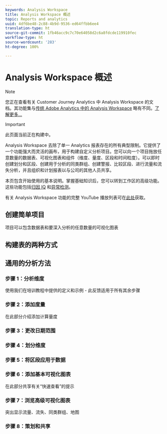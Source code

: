 ```yaml
---
keywords: Analysis Workspace
title: Analysis Workspace 概述
topic: Reports and analytics
uuid: 4df6be48-2c88-4b9d-9536-ed64ffbb6ee4
translation-type: ht
source-git-commit: 1fb46acc9c7c70e64058d2c6a8fdcde119910fec
workflow-type: ht
source-wordcount: '283'
ht-degree: 100%

---
```



# Analysis Workspace 概述

>[!NOTE]
>
>您正在查看有关 Customer Journey Analytics 中 Analysis Workspace 的文档。其功能集与[传统 Adobe Analytics 中的 Analysis Workspace](https://docs.adobe.com/content/help/zh-Hans/analytics/analyze/analysis-workspace/home.html) 略有不同。[了解更多...](/help/getting-started/cja-aa.md)

>[!IMPORTANT]
>
>此页面当前正在构建中。

Analysis Workspace 去除了单一 Analytics 报表存在的所有典型限制。它提供了一个功能强大而灵活的画布，用于构建自定义分析项目。您可以向一个项目拖放任意数量的数据表、可视化图表和组件（维度、量度、区段和时间粒度）。可以即时创建划分和区段、创建用于分析的同类群组、创建警报、比较区段、进行流量和流失分析，并且组织和计划报表以与公司的其他人员共享。

本页包含开始使用的基本说明。掌握基础知识后，您可以转到工作区的高级功能。这些功能包括[归因 IQ](/help/analysis-workspace/attribution/overview.md) 和[异常检测](/help/analysis-workspace/virtual-analyst/c-anomaly-detection/anomaly-detection.md)。

有关 Analysis Workspace 功能的完整 YouTube 播放列表可在[此处](https://www.youtube.com/channel/UC8I6bqCk7gO6YdoMz6W5fvw/playlists?view=50&amp;sort=dd&amp;shelf_id=7)获取。

## 创建简单项目

项目可以包含数据表和要深入分析的任意数量的可视化图表


## 构建表的两种方式

## 通用的分析方法

### 步骤 1：分析维度

使用我们在培训教程中提供的定义和示例 - 此反馈适用于所有其余步骤

### 步骤 2：添加度量

在此部分介绍添加计算量度

### 步骤 3：更改日期范围

### 步骤 4：划分维度

### 步骤 5：将区段应用于数据

### 步骤 6：添加基本可视化图表

在此部分共享有关“快速查看”的提示

### 步骤 7：浏览高级可视化图表

突出显示流量、流失、同类群组、地图

### 步骤 8：策划和共享

